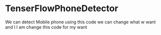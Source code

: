 # TenserFlowPhoneDetector
We can detect Mobile phone using this code we can change what w want and I I am change this code for my want
